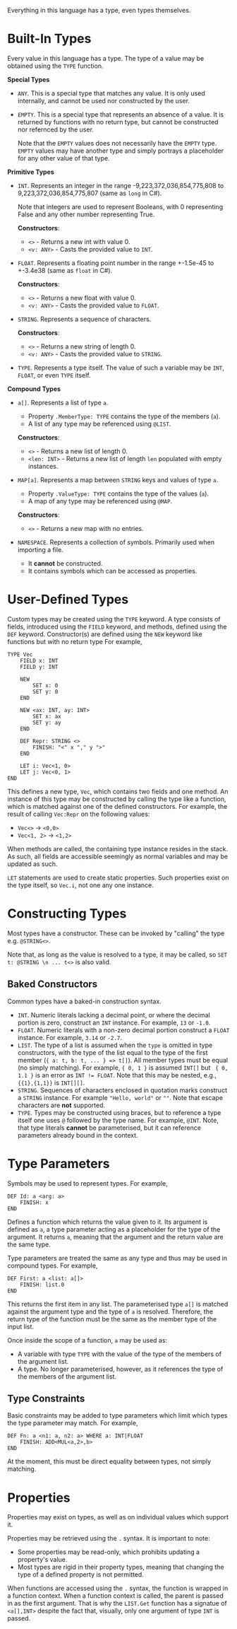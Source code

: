 Everything in this language has a type, even types themselves.

# Built-In Types

Every value in this language has a type. The type of a value may be obtained using the `TYPE` function.

**Special Types**

- `ANY`. This is a special type that matches any value. It is only used internally, and cannot be used nor constructed by the user.
- `EMPTY`. This is a special type that represents an absence of a value. It is returned by functions with no return type, but cannot be constructed nor refernced by the user.

	Note that the `EMPTY` values does not necessarily have the `EMPTY` type. `EMPTY` values may have another type and simply portrays a placeholder for any other value of that type.

**Primitive Types**
- `INT`. Represents an integer in the range -9,223,372,036,854,775,808 to 9,223,372,036,854,775,807 (same as `long` in C#).

	Note that integers are used to represent Booleans, with 0 representing False and any other number representing True.

	**Constructors**:
	- `<>` - Returns a new int with value 0.
	- `<v: ANY>` - Casts the provided value to `INT`.

- `FLOAT`. Represents a floating point number in the range +-1.5e-45 to +-3.4e38 (same as `float` in C#).

	**Constructors**:
	- `<>` - Returns a new float with value 0.
	- `<v: ANY>` - Casts the provided value to `FLOAT`.

- `STRING`. Represents a sequence of characters.

	**Constructors**:
	- `<>` - Returns a new string of length 0.
	- `<v: ANY>` - Casts the provided value to `STRING`.

- `TYPE`. Represents a type itself. The value of such a variable may be `INT`, `FLOAT`, or even `TYPE` itself.

**Compound Types**
- `a[]`. Represents a list of type `a`.
	- Property `.MemberType: TYPE` contains the type of the members (`a`).
	- A list of any type may be referenced using `@LIST`.
	
	**Constructors**:
	- `<>` - Returns a new list of length 0.
	- `<len: INT>` - Returns a new list of length `len` populated with empty instances.

- `MAP[a]`. Represents a map between `STRING` keys and values of type `a`.
	- Property `.ValueType: TYPE` contains the type of the values (`a`).
	- A map of any type may be referenced using `@MAP`.
	
	**Constructors**:
	- `<>` - Returns a new map with no entries.

- `NAMESPACE`. Represents a collection of symbols. Primarily used when importing a file.
	- It **cannot** be constructed.
	- It contains symbols which can be accessed as properties.

# User-Defined Types

Custom types may be created using the `TYPE` keyword. A type consists of fields, introduced using the `FIELD` keyword, and methods, defined using the `DEF` keyword. Constructor(s) are defined using the `NEW` keyword like functions but with no return type For example,

```
TYPE Vec
	FIELD x: INT
	FIELD y: INT

	NEW
		SET x: 0
		SET y: 0
	END

	NEW <ax: INT, ay: INT>
		SET x: ax
		SET y: ay
	END

	DEF Repr: STRING <>
		FINISH: "<" x "," y ">"
	END

	LET i: Vec<1, 0>
	LET j: Vec<0, 1>
END
```

This defines a new type, `Vec`, which contains two fields and one method. An instance of this type may be constructed by calling the type like a function, which is matched against one of the defined constructors. For example, the result of calling `Vec:Repr` on the following values:
- `Vec<>` -> `<0,0>`
- `Vec<1, 2>` -> `<1,2>`

When methods are called, the containing type instance resides in the stack. As such, all fields are accessible seemingly as normal variables and may be updated as such.

`LET` statements are used to create static properties. Such properties exist on the type itself, so `Vec.i`, not one any one instance.

# Constructing Types

Most types have a constructor. These can be invoked by "calling" the type e.g. `@STRING<>`.

Note that, as long as the value is resolved to a type, it may be called, so `SET t: @STRING \n ... t<>` is also valid.

## Baked Constructors

Common types have a baked-in construction syntax.

- `INT`. Numeric literals lacking a decimal point, or where the decimal portion is zero, construct an `INT` instance. For example, `13` or `-1.0`.
- `FLOAT`. Numeric literals with a non-zero decimal portion construct a `FLOAT` instance. For example, `3.14` or `-2.7`.
- `LIST`. The type of a list is assumed when the `type` is omitted in type constructors, with the type of the list equal to the type of the first member (`{ a: t, b: t, ... } => t[]`). All member types must be equal (no simply matching). For example, `{ 0, 1 }` is assumed `INT[]` but ` { 0, 1.1 }` is an error as `INT != FLOAT`. Note that this may be nested, e.g., `{{1},{1,1}}` is `INT[][]`.
- `STRING`. Sequences of characters enclosed in quotation marks construct a `STRING` instance. For example `"Hello, world"` or `""`. Note that escape characters are **not** supported.
- `TYPE`. Types may be constructed using braces, but to reference a type itself one uses `@` followed by the type name. For example, `@INT`. Note, that type literals **cannot** be parameterised, but it can reference parameters already bound in the context.

# Type Parameters
Symbols may be used to represent types. For example,

```
DEF Id: a <arg: a>
	FINISH: x
END
```

Defines a function which returns the value given to it. Its argument is defined as `a`, a type parameter acting as a placeholder for the type of the argument. It returns `a`, meaning that the argument and the return value are the same type.

Type parameters are treated the same as any type and thus may be used in compound types. For example,

```
DEF First: a <list: a[]>
	FINISH: list.0
END
```

This returns the first item in any list. The parameterised type `a[]` is matched against the argument type and the type of `a` is resolved. Therefore, the return type of the function must be the same as the member type of the input list.

Once inside the scope of a function, `a` may be used as:
- A variable with type `TYPE` with the value of the type of the members of the argument list.
- A type. No longer parameterised, however, as it references the type of the members of the argument list.

## Type Constraints
Basic constraints may be added to type parameters which limit which types the type parameter may match. For example,

```
DEF Fn: a <n1: a, n2: a> WHERE a: INT|FLOAT
	FINISH: ADD<MUL<a,2>,b>
END
```

At the moment, this must be direct equality between types, not simply matching.

# Properties
Properties may exist on types, as well as on individual values which support it.

Properties may be retrieved using the `.` syntax. It is important to note:

- Some properties may be read-only, which prohibits updating a property's value.
- Most types are rigid in their property types, meaning that changing the type of a defined property is not permitted.

When functions are accessed using the `.` syntax, the function is wrapped in a function context. When a function context is called, the parent is passed in as the first argument. That is why the `LIST.Get` function has a signatue of `<a[],INT>` despite the fact that, visually, only one argument of type `INT` is passed.
